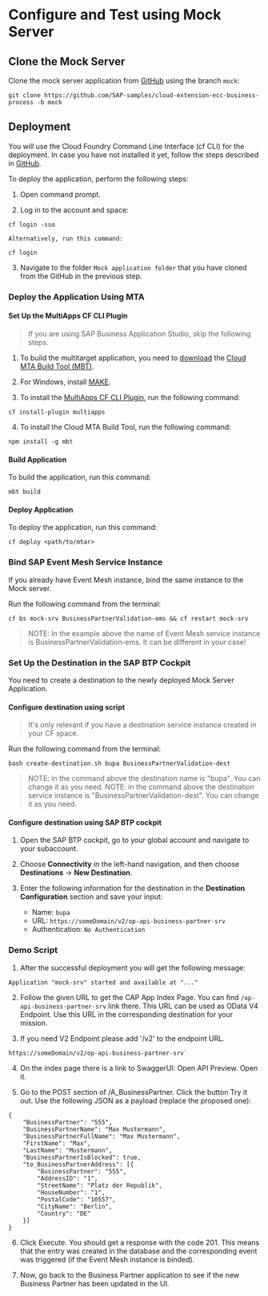 # Configure and Test using Mock Server

## Clone the Mock Server

Clone the mock server application from [GitHub](https://github.com/SAP-samples/cloud-extension-ecc-business-process) using the branch `mock`:

```
git clone https://github.com/SAP-samples/cloud-extension-ecc-business-process -b mock
```

## Deployment

You will use the Cloud Foundry Command Line Interface (cf CLI) for the deployment. In case you have not installed it yet, follow the steps described in [GitHub](https://github.com/cloudfoundry/cli#downloads).

To deploy the application, perform the following steps:

1. Open command prompt.

2. Log in to the account and space:

```
cf login -sso
```

    Alternatively, run this command:

```
cf login
```

3. Navigate to the folder `Mock application folder` that you have cloned from the GitHub in the previous step.

### Deploy the Application Using MTA

#### Set Up the MultiApps CF CLI Plugin

> If you are using SAP Business Application Studio, skip the following steps. 

1. To build the multitarget application, you need to [download](https://sap.github.io/cloud-mta-build-tool/download/) the [Cloud MTA Build Tool (MBT)](https://sap.github.io/cloud-mta-build-tool/).

2. For Windows, install [MAKE](https://www.gnu.org/software/make/).

3. To install the [MultiApps CF CLI Plugin](https://github.com/cloudfoundry-incubator/multiapps-cli-plugin), run the following command: 

`cf install-plugin multiapps`

4. To install the Cloud MTA Build Tool, run the following command: 

`npm install -g mbt`


#### Build Application

To build the application, run this command: 

```
mbt build
```

#### Deploy Application

To deploy the application, run this command: 

```
cf deploy <path/to/mtar>
```

### Bind SAP Event Mesh Service Instance

If you already have Event Mesh instance, bind the same instance to the Mock server.

Run the following command from the terminal:

```
cf bs mock-srv BusinessPartnerValidation-ems && cf restart mock-srv
```

> NOTE: In the example above the name of Event Mesh service instance is BusinessPartnerValidation-ems. It can be different in your case!

### Set Up the Destination in the SAP BTP Cockpit

You need to create a destination to the newly deployed Mock Server Application.

#### Configure destination using script

> It's only relevant if you have a destination service instance created in your CF space. 

Run the following command from the terminal:

```
bash create-destination.sh bupa BusinessPartnerValidation-dest
```

> NOTE: in the command above the destination name is "bupa". You can change it as you need.
> NOTE: in the command above the destination service instance is "BusinessPartnerValidation-dest". You can change it as you need.

#### Configure destination using SAP BTP cockpit

1. Open the SAP BTP cockpit, go to your global account and navigate to your subaccount.

2. Choose **Connectivity** in the left-hand navigation, and then choose **Destinations** &rarr; **New Destination**.

3. Enter the following information for the destination in the **Destination Configuration** section and save your input:

    - Name: `bupa`
    - URL: `https://someDomain/v2/op-api-business-partner-srv`
    - Authentication: `No Authentication`

### Demo Script

1. After the successful deployment you will get the following message:

`Application "mock-srv" started and available at "..."`

2. Follow the given URL to get the CAP App Index Page. You can find `/op-api-business-partner-srv` link there. This URL can be used as OData V4 Endpoint. Use this URL in the corresponding destination for your mission.

3. If you need V2 Endpoint please add '/v2' to the endpoint URL.

```
https://someDomain/v2/op-api-business-partner-srv`
```

4. On the index page there is a link to SwaggerUI: Open API Preview. Open it.

5. Go to the POST section of /A_BusinessPartner. Click the button Try it out. Use the following JSON as a payload (replace the proposed one):

```
{  
    "BusinessPartner": "555",  
	"BusinessPartnerName": "Max Mustermann",  
	"BusinessPartnerFullName": "Max Mustermann",  
	"FirstName": "Max",  
	"LastName": "Mustermann",  
	"BusinessPartnerIsBlocked": true,  
	"to_BusinessPartnerAddress": [{  
        "BusinessPartner": "555",  
		"AddressID": "1",  
		"StreetName": "Platz der Republik",  
		"HouseNumber": "1",  
		"PostalCode": "10557",  
		"CityName": "Berlin",  
		"Country": "DE"  
	}]  
}
```

6. Click Execute. 
You should get a response with the code 201. This means that the entry was created in the database and the corresponding event was triggered (if the Event Mesh instance is binded).

7. Now, go back to the Business Partner application to see if the new Business Partner has been updated in the UI.
